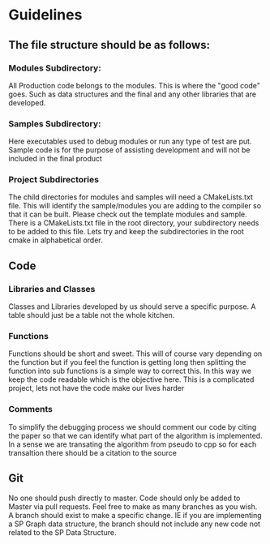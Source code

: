 # Guidelines

## The file structure should be as follows:

### Modules Subdirectory:
All Production code belongs to the modules. This is where the "good code" goes.
Such as data structures and the final and any other libraries that are developed.

### Samples Subdirectory:
Here executables used to debug modules or run any type of test are put. Sample code is for the purpose of assisting development and will not be included in the final product

### Project Subdirectories
The child directories for modules and samples will need a CMakeLists.txt file. This will identify the sample/modules you are adding to the compiler so that it can be built. Please check out the template modules and sample. There is a CMakeLists.txt file in the root directory, your subdirectory needs to be added to this file. Lets try and keep the subdirectories in the root cmake in alphabetical order.

## Code

### Libraries and Classes
Classes and Libraries developed by us should serve a specific purpose. A table should just be a table not the whole kitchen.

### Functions
Functions should be short and sweet. This will of course vary depending on the function but if you feel the function is getting long then splitting the function into sub functions is a simple way to correct this. In this way we keep the code readable which is the objective here. This is a complicated project, lets not have the code make our lives harder

### Comments
To simplify the debugging process we should comment our code by citing the paper so that we can identify what part of the algorithm is implemented. In a sense we are transating the algorithm from pseudo to cpp so for each transaltion there should be a citation to the source 

## Git
No one should push directly to master. Code should only be added to Master via pull requests. Feel free to make as many branches as you wish. A branch should exist to make a specific change. IE if you are implementing a SP Graph data structure, the branch should not include any new code not related to the SP Data Structure.